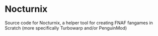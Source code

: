 # Nocturnix
Source code for Nocturnix, a helper tool for creating FNAF fangames in Scratch (more specifically Turbowarp and/or PenguinMod)
